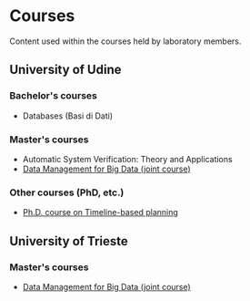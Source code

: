 # Courses
Content used within the courses held by laboratory members.

## University of Udine
### Bachelor's courses
* Databases (Basi di Dati)

### Master's courses
* Automatic System Verification: Theory and Applications
* [Data Management for Big Data (joint course)](https://github.com/dslab-uniud/teaching/tree/main/courses/Data%20Management%20for%20Big%20Data)


### Other courses (PhD, etc.)
* [Ph.D. course on Timeline-based planning](https://github.com/dslab-uniud/teaching/tree/main/courses/Timeline-based%20planning)

## University of Trieste
### Master's courses
* [Data Management for Big Data (joint course)](https://github.com/dslab-uniud/teaching/tree/main/courses/Data%20Management%20for%20Big%20Data)
